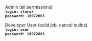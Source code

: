 Admin (all permissions) <br />
**`login: storuk`** <br />
**`password: 16072003`** <br />

Developer User (build job, cancel builds) <br />
**`login: user`** <br />
**`password: 16072003`**